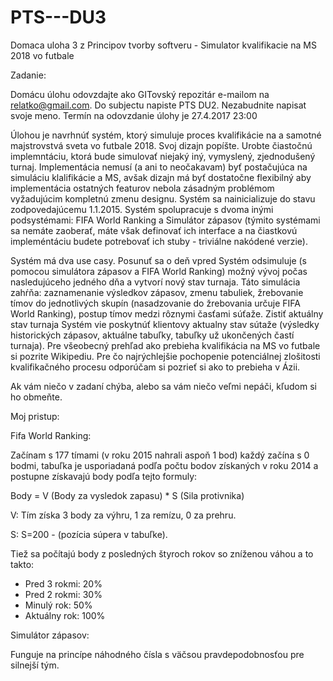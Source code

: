 # PTS---DU3
Domaca uloha 3 z Principov tvorby softveru - Simulator kvalifikacie na MS 2018 vo futbale

Zadanie:

Domácu úlohu odovzdajte ako GITovský repozitár e-mailom na relatko@gmail.com. Do subjectu napiste PTS DU2. Nezabudnite napisat svoje meno. Termín na odovzdanie úlohy je 27.4.2017 23:00

Úlohou je navrhnúť systém, ktorý simuluje proces kvalifikácie na a samotné majstrovstvá sveta vo futbale 2018. Svoj dizajn popíšte. Urobte čiastočnú implemntáciu, ktorá bude simulovať niejaký iný, vymyslený, zjednodušený turnaj. Implementácia nemusí (a ani to neočakavam) byť postačujúca na simuláciu klalifikácie a MS, avšak dizajn má byť dostatočne flexibilný aby implementácia ostatných featurov nebola zásadným problémom vyžadujúcim kompletnú zmenu designu. 
Systém sa nainicializuje do stavu zodpovedajúcemu 1.1.2015. Systém spolupracuje s dvoma inými podsystémami: FIFA World Ranking a Simulátor zápasov (týmito systémami sa nemáte zaoberať, máte však definovať ich interface a na čiastkovú impleméntáciu budete potrebovať ich stuby - triviálne nakódené verzie). 

Systém má dva use casy.
Posunuť sa o deň vpred
Systém odsimuluje (s pomocou simulátora zápasov a FIFA World Ranking) možný vývoj počas nasledujúceho jedného dňa a vytvorí nový stav turnaja. Táto simulácia zahŕňa: zaznamenanie výsledkov zápasov, zmenu tabuliek, žrebovanie tímov do jednotlivých skupín (nasadzovanie do žrebovania určuje FIFA World Ranking), postup tímov medzi rôznymi časťami súťaže.
Zistiť aktuálny stav turnaja
Systém vie poskytnúť klientovy aktualny stav sútaže (výsledky historických zápasov, aktuálne tabuľky, tabuľky už ukončených častí turnaja).
Pre všeobecný prehľad ako prebieha kvalifikácia na MS vo futbale si pozrite Wikipediu. Pre čo najrýchlejšie pochopenie potenciálnej zlošitosti kvalifikačného procesu odporúčam si pozrieť si ako to prebieha v Ázii. 

Ak vám niečo v zadaní chýba, alebo sa vám niečo veľmi nepáči, kľudom si ho obmeňte.

Moj pristup:

Fifa World Ranking:

Začínam s 177 tímami (v roku 2015 nahrali aspoň 1 bod) každý začína s 0 bodmi, tabuľka je usporiadaná podľa počtu bodov získaných v roku 2014 a postupne získavajú body podľa tejto formuly:
 
Body = V (Body za vysledok zapasu) * S (Sila protivnika)

V: Tím získa 3 body za výhru, 1 za remízu, 0 za prehru.

S: S=200 - (pozícia súpera v tabuľke).

Tiež sa počítajú body z posledných štyroch rokov so zníženou váhou a to takto:
* Pred 3 rokmi: 20%
* Pred 2 rokmi: 30%
* Minulý rok: 50%
* Aktuálny rok: 100%

Simulátor zápasov:

Funguje na princípe náhodného čísla s väčsou pravdepodobnosťou pre silnejší tým.
